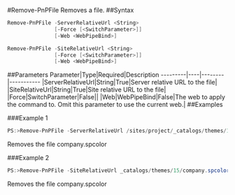 #Remove-PnPFile
Removes a file.
##Syntax
```powershell
Remove-PnPFile -ServerRelativeUrl <String>
               [-Force [<SwitchParameter>]]
               [-Web <WebPipeBind>]
```


```powershell
Remove-PnPFile -SiteRelativeUrl <String>
               [-Force [<SwitchParameter>]]
               [-Web <WebPipeBind>]
```


##Parameters
Parameter|Type|Required|Description
---------|----|--------|-----------
|ServerRelativeUrl|String|True|Server relative URL to the file|
|SiteRelativeUrl|String|True|Site relative URL to the file|
|Force|SwitchParameter|False||
|Web|WebPipeBind|False|The web to apply the command to. Omit this parameter to use the current web.|
##Examples

###Example 1
```powershell
PS:>Remove-PnPFile -ServerRelativeUrl /sites/project/_catalogs/themes/15/company.spcolor
```
Removes the file company.spcolor

###Example 2
```powershell
PS:>Remove-PnPFile -SiteRelativeUrl _catalogs/themes/15/company.spcolor
```
Removes the file company.spcolor
